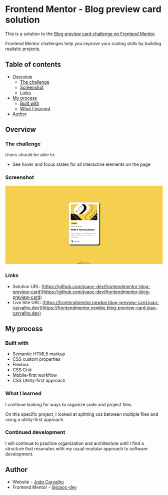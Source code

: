 # Frontend Mentor - Blog preview card solution

This is a solution to the [Blog preview card challenge on Frontend Mentor](https://www.frontendmentor.io/challenges/blog-preview-card-ckPaj01IcS).

Frontend Mentor challenges help you improve your coding skills by building realistic projects.

## Table of contents

- [Overview](#overview)
  - [The challenge](#the-challenge)
  - [Screenshot](#screenshot)
  - [Links](#links)
- [My process](#my-process)
  - [Built with](#built-with)
  - [What I learned](#what-i-learned)
- [Author](#author)

## Overview

### The challenge

Users should be able to:

- See hover and focus states for all interactive elements on the page

### Screenshot

![](./app_screenshot.png)

### Links

- Solution URL: [https://github.com/joaoc-dev/frontendmentor-blog-preview-card](https://github.com/joaoc-dev/frontendmentor-blog-preview-card)
- Live Site URL: [https://frontendmentor.newbie.blog-preview-card.joao-carvalho.dev](https://frontendmentor.newbie.blog-preview-card.joao-carvalho.dev)

## My process

### Built with

- Semantic HTML5 markup
- CSS custom properties
- Flexbox
- CSS Grid
- Mobile-first workflow
- CSS Utility-first approach

### What I learned

I continue looking for ways to organize code and project files.

On this specific project, I looked at splitting css between multiple files and using a utility-first approach.

### Continued development

I will continue to practice organization and architecture until I find a structure that resonates with my usual modular approach to software development.

## Author

- Website - [João Carvalho](https://www.joao-carvalho.dev/)
- Frontend Mentor - [@joaoc-dev](https://www.frontendmentor.io/profile/joaoc-dev)
